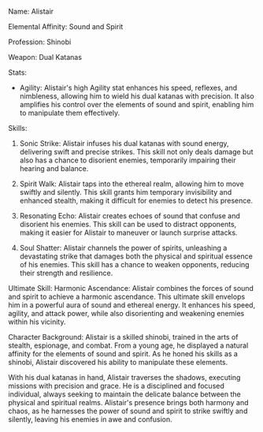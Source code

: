 Name: Alistair

Elemental Affinity: Sound and Spirit

Profession: Shinobi

Weapon: Dual Katanas

Stats:
- Agility: Alistair's high Agility stat enhances his speed, reflexes, and nimbleness, allowing him to wield his dual katanas with precision. It also amplifies his control over the elements of sound and spirit, enabling him to manipulate them effectively.

Skills:
1. Sonic Strike: Alistair infuses his dual katanas with sound energy, delivering swift and precise strikes. This skill not only deals damage but also has a chance to disorient enemies, temporarily impairing their hearing and balance.

2. Spirit Walk: Alistair taps into the ethereal realm, allowing him to move swiftly and silently. This skill grants him temporary invisibility and enhanced stealth, making it difficult for enemies to detect his presence.

3. Resonating Echo: Alistair creates echoes of sound that confuse and disorient his enemies. This skill can be used to distract opponents, making it easier for Alistair to maneuver or launch surprise attacks.

4. Soul Shatter: Alistair channels the power of spirits, unleashing a devastating strike that damages both the physical and spiritual essence of his enemies. This skill has a chance to weaken opponents, reducing their strength and resilience.

Ultimate Skill: Harmonic Ascendance: Alistair combines the forces of sound and spirit to achieve a harmonic ascendance. This ultimate skill envelops him in a powerful aura of sound and ethereal energy. It enhances his speed, agility, and attack power, while also disorienting and weakening enemies within his vicinity.


Character Background:
Alistair is a skilled shinobi, trained in the arts of stealth, espionage, and combat. From a young age, he displayed a natural affinity for the elements of sound and spirit. As he honed his skills as a shinobi, Alistair discovered his ability to manipulate these elements.

With his dual katanas in hand, Alistair traverses the shadows, executing missions with precision and grace. He is a disciplined and focused individual, always seeking to maintain the delicate balance between the physical and spiritual realms. Alistair's presence brings both harmony and chaos, as he harnesses the power of sound and spirit to strike swiftly and silently, leaving his enemies in awe and confusion.